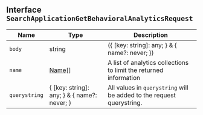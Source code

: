 ## Interface `SearchApplicationGetBehavioralAnalyticsRequest`

| Name | Type | Description |
| - | - | - |
| `body` | string | ({ [key: string]: any; } & { name?: never; }) | All values in `body` will be added to the request body. |
| `name` | [Name](./Name.md)[] | A list of analytics collections to limit the returned information |
| `querystring` | { [key: string]: any; } & { name?: never; } | All values in `querystring` will be added to the request querystring. |
